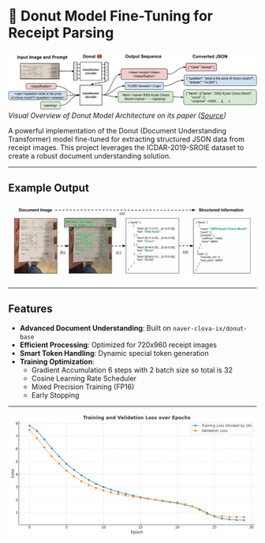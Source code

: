 # 🧾 Donut Model Fine-Tuning for Receipt Parsing

![Donut Model Architecture](donut_architecture.jpg)  
*Visual Overview of Donut Model Architecture on its paper ([Source](https://arxiv.org/abs/2111.15664))*

A powerful implementation of the Donut (Document Understanding Transformer) model fine-tuned for extracting structured JSON data from receipt images. This project leverages the ICDAR-2019-SROIE dataset to create a robust document understanding solution.

---

## Example Output

![example](trial.png)

---

## Features

- **Advanced Document Understanding**: Built on `naver-clova-ix/donut-base`
- **Efficient Processing**: Optimized for 720x960 receipt images
- **Smart Token Handling**: Dynamic special token generation
- **Training Optimization**:
  - Gradient Accumulation 6 steps with 2 batch size so total is 32
  - Cosine Learning Rate Scheduler
  - Mixed Precision Training (FP16)
  - Early Stopping

---

![Training Metrics Plot](plot.png)
